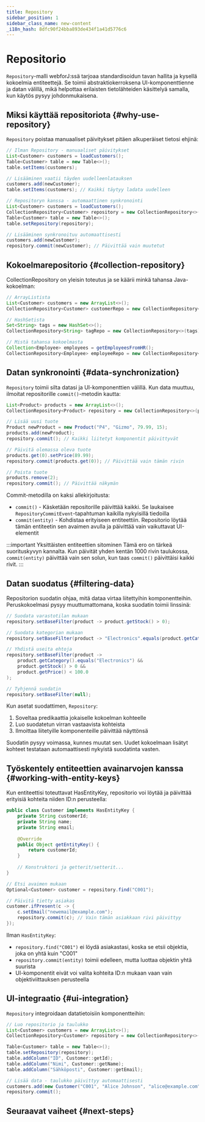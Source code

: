```yaml
---
title: Repository
sidebar_position: 1
sidebar_class_name: new-content
_i18n_hash: 8dfc90f24bba893de434f1a41d5776c6
---
```

<!-- vale off -->
# Repositorio <DocChip chip='since' label='24.00' />
<!-- vale on -->

`Repository`-malli webforJ:ssä tarjoaa standardisoidun tavan hallita ja kysellä kokoelmia entiteettejä. Se toimii abstraktiokerroksena UI-komponenttienne ja datan välillä, mikä helpottaa erilaisten tietolähteiden käsittelyä samalla, kun käytös pysyy johdonmukaisena.

## Miksi käyttää repositoriota {#why-use-repository}

`Repository` poistaa manuaaliset päivitykset pitäen alkuperäiset tietosi ehjinä:

```java
// Ilman Repository - manuaaliset päivitykset
List<Customer> customers = loadCustomers();
Table<Customer> table = new Table<>();
table.setItems(customers);

// Lisääminen vaatii täyden uudelleenlatauksen
customers.add(newCustomer);
table.setItems(customers); // Kaikki täytyy ladata uudelleen
```

```java
// Repositoryn kanssa - automaattinen synkronointi
List<Customer> customers = loadCustomers();
CollectionRepository<Customer> repository = new CollectionRepository<>(customers);
Table<Customer> table = new Table<>();
table.setRepository(repository);

// Lisääminen synkronoituu automaattisesti
customers.add(newCustomer);
repository.commit(newCustomer); // Päivittää vain muutetut
```

## Kokoelmarepositorio {#collection-repository}

<JavadocLink type="data" location="com/webforj/data/repository/CollectionRepository" code="true">CollectionRepository</JavadocLink> on yleisin toteutus ja se käärii minkä tahansa Java-kokoelman:

```java
// ArrayListista
List<Customer> customers = new ArrayList<>();
CollectionRepository<Customer> customerRepo = new CollectionRepository<>(customers);

// HashSetista  
Set<String> tags = new HashSet<>();
CollectionRepository<String> tagRepo = new CollectionRepository<>(tags);

// Mistä tahansa kokoelmasta
Collection<Employee> employees = getEmployeesFromHR();
CollectionRepository<Employee> employeeRepo = new CollectionRepository<>(employees);
```

## Datan synkronointi {#data-synchronization}

`Repository` toimii silta datasi ja UI-komponenttien välillä. Kun data muuttuu, ilmoitat repositorille `commit()`-metodin kautta:

```java
List<Product> products = new ArrayList<>();
CollectionRepository<Product> repository = new CollectionRepository<>(products);

// Lisää uusi tuote
Product newProduct = new Product("P4", "Gizmo", 79.99, 15);
products.add(newProduct);
repository.commit(); // Kaikki liitetyt komponentit päivittyvät

// Päivitä olemassa oleva tuote  
products.get(0).setPrice(89.99);
repository.commit(products.get(0)); // Päivittää vain tämän rivin

// Poista tuote
products.remove(2);
repository.commit(); // Päivittää näkymän
```

Commit-metodilla on kaksi allekirjoitusta:
- `commit()` - Käsketään repositorille päivittää kaikki. Se laukaisee `RepositoryCommitEvent`-tapahtuman kaikilla nykyisillä tiedoilla
- `commit(entity)` - Kohdistaa erityiseen entiteettiin. Repositorio löytää tämän entiteetin sen avaimen avulla ja päivittää vain vaikuttavat UI-elementit

:::important Yksittäisten entiteettien sitominen
Tämä ero on tärkeä suorituskyvyn kannalta. Kun päivität yhden kentän 1000 rivin taulukossa, `commit(entity)` päivittää vain sen solun, kun taas `commit()` päivittäisi kaikki rivit.
:::

## Datan suodatus {#filtering-data}

Repositorion suodatin ohjaa, mitä dataa virtaa liitettyihin komponentteihin. Peruskokoelmasi pysyy muuttumattomana, koska suodatin toimii linssinä:

```java
// Suodata varastotilan mukaan
repository.setBaseFilter(product -> product.getStock() > 0);

// Suodata kategorian mukaan
repository.setBaseFilter(product -> "Electronics".equals(product.getCategory()));

// Yhdistä useita ehtoja
repository.setBaseFilter(product -> 
    product.getCategory().equals("Electronics") && 
    product.getStock() > 0 && 
    product.getPrice() < 100.0
);

// Tyhjennä suodatin
repository.setBaseFilter(null);
```

Kun asetat suodattimen, `Repository`:
1. Soveltaa predikaattia jokaiselle kokoelman kohteelle
2. Luo suodatetun virran vastaavista kohteista
3. Ilmoittaa liitetyille komponenteille päivittää näyttönsä

Suodatin pysyy voimassa, kunnes muutat sen. Uudet kokoelmaan lisätyt kohteet testataan automaattisesti nykyistä suodatinta vasten.

## Työskentely entiteettien avainarvojen kanssa {#working-with-entity-keys}

Kun entiteettisi toteuttavat <JavadocLink type="data" location="com/webforj/data/HasEntityKey" code="true">HasEntityKey</JavadocLink>, repositorio voi löytää ja päivittää erityisiä kohteita niiden ID:n perusteella:

```java
public class Customer implements HasEntityKey {
    private String customerId;
    private String name;
    private String email;
    
    @Override
    public Object getEntityKey() {
        return customerId;
    }
    
    // Konstruktori ja getterit/setterit...
}

// Etsi avaimen mukaan
Optional<Customer> customer = repository.find("C001");

// Päivitä tietty asiakas
customer.ifPresent(c -> {
    c.setEmail("newemail@example.com");
    repository.commit(c); // Vain tämän asiakkaan rivi päivittyy
});
```

Ilman `HasEntityKey`:
- `repository.find("C001")` ei löydä asiakastasi, koska se etsii objektia, joka on yhtä kuin "C001"
- `repository.commit(entity)` toimii edelleen, mutta luottaa objektin yhtä suurista
- UI-komponentit eivät voi valita kohteita ID:n mukaan vaan vain objektiviittauksen perusteella

## UI-integraatio {#ui-integration}

`Repository` integroidaan datatietoisiin komponentteihin:

```java
// Luo repositorio ja taulukko
List<Customer> customers = new ArrayList<>();
CollectionRepository<Customer> repository = new CollectionRepository<>(customers);

Table<Customer> table = new Table<>();
table.setRepository(repository);
table.addColumn("ID", Customer::getId);
table.addColumn("Nimi", Customer::getName);
table.addColumn("Sähköposti", Customer::getEmail);

// Lisää data - taulukko päivittyy automaattisesti
customers.add(new Customer("C001", "Alice Johnson", "alice@example.com"));
repository.commit();
```

## Seuraavat vaiheet {#next-steps}

<DocCardList className="topics-section" />
